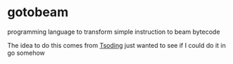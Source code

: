 # gotobeam
programming language to transform simple instruction to beam bytecode

The idea to do this comes from [Tsoding](https://twitter.com/tsoding) just wanted to see if I could do it in go somehow
